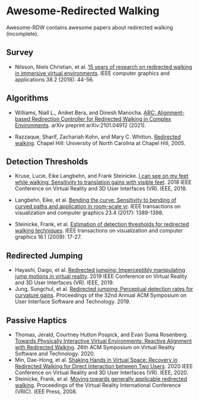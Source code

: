 # Awesome-Redirected Walking
Awesome-RDW contains awesome papers about redirected walking (incomplete).

## Survey
- Nilsson, Niels Christian, et al. [15 years of research on redirected walking in immersive virtual environments](https://www.gwern.net/docs/technology/2018-nilsson.pdf). IEEE computer graphics and applications 38.2 (2018): 44-56.

## Algorithms
- Williams, Niall L., Aniket Bera, and Dinesh Manocha. [ARC: Alignment-based Redirection Controller for Redirected Walking in Complex Environments](https://arxiv.org/pdf/2101.04912.pdf). arXiv preprint arXiv:2101.04912 (2021).

- Razzaque, Sharif, Zachariah Kohn, and Mary C. Whitton. [Redirected walking](http://citeseerx.ist.psu.edu/viewdoc/download?doi=10.1.1.132.4818&rep=rep1&type=pdf). Chapel Hill: University of North Carolina at Chapel Hill, 2005.

## Detection Thresholds
- Kruse, Lucie, Eike Langbehn, and Frank Steinicke. [I can see on my feet while walking: Sensitivity to translation gains with visible feet](https://basilic.informatik.uni-hamburg.de/Publications/2018/KLS18/template.pdf). 2018 IEEE Conference on Virtual Reality and 3D User Interfaces (VR). IEEE, 2018.


- Langbehn, Eike, et al. [Bending the curve: Sensitivity to bending of curved paths and application in room-scale vr](https://ieeexplore.ieee.org/abstract/document/7833190/). IEEE transactions on visualization and computer graphics 23.4 (2017): 1389-1398.


- Steinicke, Frank, et al. [Estimation of detection thresholds for redirected walking techniques](https://d1wqtxts1xzle7.cloudfront.net/47877281/Estimation_of_detection_thresholds_for_r20160807-3153-1ilje8t.pdf?1470639242=&response-content-disposition=inline%3B+filename%3DEstimation_of_Detection_Thresholds_for_R.pdf&Expires=1618404538&Signature=ZgS3XGKS5~tyvwOYedCBoZajeu6Abuv9KlhHS2X3Fg88jcVB9HQ9TuBFfcIHAPqY-l1PPT-FXb8qtQi5PZ5WyTziR25CsJ-Rfyxu9S1KiwhCP~2fveEZc24o994CApNWr9P7PEsqh-sbbGRc7J~NTA-IQQMfy0hGN1tfIrD6TSICjq0OgSXvFcEG-rr2yPxVz35~JteJRwt1mEX~Wiwx~HoX-Or2MLeFZ2VgCAmcUwhhzMNRdveJctRkI4xNeb~dxz34spVgtcI6j-V2f-txrWit40YdhL-BKfsxx8xrWiAAov55k7IdjAnRZs7GmKjLGL5vK5H90ftysodeSJ-oWw__&Key-Pair-Id=APKAJLOHF5GGSLRBV4ZA). IEEE transactions on visualization and computer graphics 16.1 (2009): 17-27.

## Redirected Jumping
- Hayashi, Daigo, et al. [Redirected jumping: Imperceptibly manipulating jump motions in virtual reality](https://ieeexplore.ieee.org/abstract/document/8797989). 2019 IEEE Conference on Virtual Reality and 3D User Interfaces (VR). IEEE, 2019.
- Jung, Sungchul, et al. [Redirected jumping: Perceptual detection rates for curvature gains](https://www.researchgate.net/profile/Sungchul_Jung/publication/336657886_Redirected_Jumping_Perceptual_Detection_Rates_for_Curvature_Gains/links/5daf30f4299bf111d4bfc084/Redirected-Jumping-Perceptual-Detection-Rates-for-Curvature-Gains.pdf). Proceedings of the 32nd Annual ACM Symposium on User Interface Software and Technology. 2019.

## Passive Haptics
- Thomas, Jerald, Courtney Hutton Pospick, and Evan Suma Rosenberg. [Towards Physically Interactive Virtual Environments: Reactive Alignment with Redirected Walking](https://illusioneering.cs.umn.edu/papers/thomas-vrst2020.pdf). 26th ACM Symposium on Virtual Reality Software and Technology. 2020.
- Min, Dae-Hong, et al. [Shaking Hands in Virtual Space: Recovery in Redirected Walking for Direct Interaction between Two Users](https://conferences.computer.org/vr-tvcg/2020/pdfs/VR2020-2f8MzUJjtCXG6Ue9RYFSN2/560800a164/560800a164.pdf). 2020 IEEE Conference on Virtual Reality and 3D User Interfaces (VR). IEEE, 2020.
- Steinicke, Frank, et al. [Moving towards generally applicable redirected walking](https://www.researchgate.net/profile/Gerd-Bruder/publication/216813872_Moving_Towards_Generally_Applicable_Redirected_Walking/links/548594b00cf283750c372ad5/Moving-Towards-Generally-Applicable-Redirected-Walking.pdf). Proceedings of the Virtual Reality International Conference (VRIC). IEEE Press, 2008.
